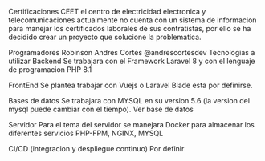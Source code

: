 Certificaciones CEET
el centro de electricidad electronica y telecomunicaciones actualmente no cuenta con un sistema de informacion para manejar los certificados laborales de sus contratistas, por ello se ha decidido crear un proyecto que solucione la problematica.

Programadores
Robinson Andres Cortes @andrescortesdev
Tecnologias a utilizar
Backend
Se trabajara con el Framework Laravel 8 y con el lenguaje de programacion PHP 8.1

FrontEnd
Se plantea trabajar con Vuejs o Laravel Blade esta por definirse.

Bases de datos
Se trabajara con MYSQL en su version 5.6 (la version del mysql puede cambiar con el tiempo). Ver base de datos

Servidor
Para el tema del servidor se manejara Docker para almacenar los diferentes servicios PHP-FPM, NGINX, MYSQL

CI/CD (integracion y despliegue continuo)
Por definir
